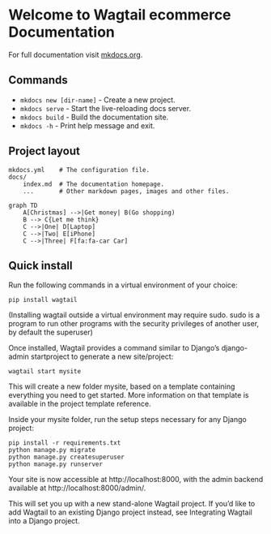 # Welcome to Wagtail ecommerce Documentation

For full documentation visit [mkdocs.org](https://www.mkdocs.org).

## Commands

* `mkdocs new [dir-name]` - Create a new project.
* `mkdocs serve` - Start the live-reloading docs server.
* `mkdocs build` - Build the documentation site.
* `mkdocs -h` - Print help message and exit.

## Project layout

    mkdocs.yml    # The configuration file.
    docs/
        index.md  # The documentation homepage.
        ...       # Other markdown pages, images and other files.

``` mermaid
graph TD
    A[Christmas] -->|Get money| B(Go shopping)
    B --> C{Let me think}
    C -->|One| D[Laptop]
    C -->|Two| E[iPhone]
    C -->|Three| F[fa:fa-car Car]
```

## Quick install
Run the following commands in a virtual environment of your choice:

    pip install wagtail

(Installing wagtail outside a virtual environment may require sudo. sudo is a program to run other programs with the security privileges of another user, by default the superuser)

Once installed, Wagtail provides a command similar to Django’s django-admin startproject to generate a new site/project:

    wagtail start mysite

This will create a new folder mysite, based on a template containing everything you need to get started. More information on that template is available in the project template reference.

Inside your mysite folder, run the setup steps necessary for any Django project:

    pip install -r requirements.txt
    python manage.py migrate
    python manage.py createsuperuser
    python manage.py runserver

Your site is now accessible at http://localhost:8000, with the admin backend available at http://localhost:8000/admin/.

This will set you up with a new stand-alone Wagtail project. If you’d like to add Wagtail to an existing Django project instead, see Integrating Wagtail into a Django project.